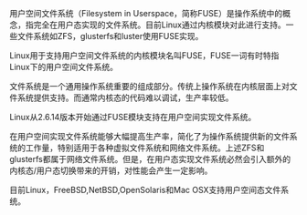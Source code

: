 
用户空间文件系统（Filesystem in Userspace，简称FUSE）是操作系统中的概念，指完全在用户态实现的文件系统。目前Linux通过内核模块对此进行支持。一些文件系统如ZFS，glusterfs和luster使用FUSE实现。

Linux用于支持用户空间文件系统的内核模块名叫FUSE，FUSE一词有时特指Linux下的用户空间文件系统。

文件系统是一个通用操作系统重要的组成部分。传统上操作系统在内核层面上对文件系统提供支持。而通常内核态的代码难以调试，生产率较低。

Linux从2.6.14版本开始通过FUSE模块支持在用户空间实现文件系统。

在用户空间实现文件系统能够大幅提高生产率，简化了为操作系统提供新的文件系统的工作量，特别适用于各种虚拟文件系统和网络文件系统。上述ZFS和 glusterfs都属于网络文件系统。但是，在用户态实现文件系统必然会引入额外的内核态/用户态切换带来的开销，对性能会产生一定影响。

目前Linux，FreeBSD,NetBSD,OpenSolaris和Mac OSX支持用户空间态文件系统。